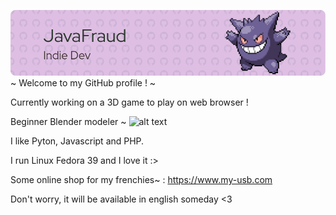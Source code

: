 ![Header](./banner.png)
~ Welcome to my GitHub profile ! ~

Currently working on a 3D game to play on web browser !

Beginner Blender modeler ~
![alt text](./dance.gif)

I like Pyton, Javascript and PHP. 

I run Linux Fedora 39 and I love it :>

Some online shop for my frenchies~ :
https://www.my-usb.com

Don't worry, it will be available in english someday <3
